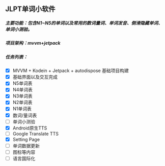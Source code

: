 ## JLPT单词小软件

##### 主要功能：包含N1~N5的单词以及常用的数词量词、单词发音、侧滑隐藏单词、单词小测验。
##### 项目架构：mvvm+jetpack
##### 任务列表：
- [x] MVVM + Kodein + Jetpack + autodispose 基础项目构建
- [x] 基础界面以及交互完成
- [x] N5单词表
- [x] N4单词表
- [x] N3单词表
- [x] N2单词表
- [x] N1单词表
- [x] 数词/量词表
- [ ] 单词小测验
- [x] Android原生TTS
- [ ] Google Translate TTS
- [x] Setting Page
- [ ] 单词数据更新
- [ ] 图标等内容
- [ ] 语言国际化
